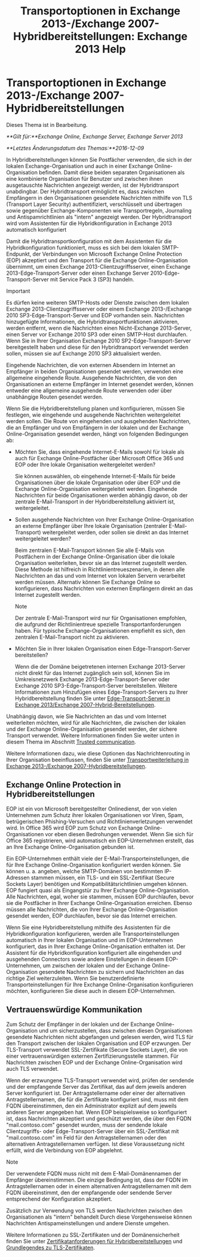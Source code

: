 ﻿---
title: 'Transportoptionen in Exchange 2013-/Exchange 2007-Hybridbereitstellungen: Exchange 2013 Help'
TOCTitle: Transportoptionen in Exchange 2013-/Exchange 2007-Hybridbereitstellungen
ms:assetid: 92d9e3ca-8d79-4872-9ff7-0067fcdbd434
ms:mtpsurl: https://technet.microsoft.com/de-de/library/Dn151301(v=EXCHG.150)
ms:contentKeyID: 54651521
ms.date: 01/01/2018
mtps_version: v=EXCHG.150
ms.translationtype: HT
---

# Transportoptionen in Exchange 2013-/Exchange 2007-Hybridbereitstellungen

Dieses Thema ist in Bearbeitung.  

_**Gilt für:**Exchange Online, Exchange Server, Exchange Server 2013_

_**Letztes Änderungsdatum des Themas:**2016-12-09_

In Hybridbereitstellungen können Sie Postfächer verwenden, die sich in der lokalen Exchange-Organisation und auch in einer Exchange Online-Organisation befinden. Damit diese beiden separaten Organisationen als eine kombinierte Organisation für Benutzer und zwischen ihnen ausgetauschte Nachrichten angezeigt werden, ist der Hybridtransport unabdingbar. Der Hybridtransport ermöglicht es, dass zwischen Empfängern in den Organisationen gesendete Nachrichten mithilfe von TLS (Transport Layer Security) authentifiziert, verschlüsselt und übertragen sowie gegenüber Exchange-Komponenten wie Transportregeln, Journaling und Antispamrichtlinien als "intern" angezeigt werden. Der Hybridtransport wird vom Assistenten für die Hybridkonfiguration in Exchange 2013 automatisch konfiguriert

Damit die Hybridtransportkonfiguration mit dem Assistenten für die Hybridkonfiguration funktioniert, muss es sich bei dem lokalen SMTP-Endpunkt, der Verbindungen von Microsoft Exchange Online Protection (EOP) akzeptiert und den Transport für die Exchange Online-Organisation übernimmt, um einen Exchange 2013-Clientzugriffsserver, einen Exchange 2013-Edge-Transport-Server oder einen Exchange Server 2010-Edge-Transport-Server mit Service Pack 3 (SP3) handeln.


> [!IMPORTANT]
> Es dürfen keine weiteren SMTP-Hosts oder Dienste zwischen dem lokalen Exchange 2013-Clientzugriffsserver oder einem Exchange 2013-/Exchange 2010&nbsp;SP3-Edge-Transport-Server und EOP vorhanden sein. Nachrichten hinzugefügte Informationen, die Hybridtransportfunktionen aktivieren, werden entfernt, wenn die Nachrichten einen Nicht-Exchange 2013-Server, einen Server vor Exchange 2010 SP3 oder einen SMTP-Host durchlaufen. Wenn Sie in Ihrer Organisation Exchange 2010&nbsp;SP2-Edge-Transport-Server bereitgestellt haben und diese für den Hybridtransport verwendet werden sollen, müssen sie auf Exchange 2010&nbsp;SP3 aktualisiert werden.



Eingehende Nachrichten, die von externen Absendern im Internet an Empfänger in beiden Organisationen gesendet werden, verwenden eine allgemeine eingehende Route. Ausgehende Nachrichten, die von den Organisationen an externe Empfänger im Internet gesendet werden, können entweder eine allgemeine ausgehende Route verwenden oder über unabhängige Routen gesendet werden.

Wenn Sie die Hybridbereitstellung planen und konfigurieren, müssen Sie festlegen, wie eingehende und ausgehende Nachrichten weitergeleitet werden sollen. Die Route von eingehenden und ausgehenden Nachrichten, die an Empfänger und von Empfängern in der lokalen und der Exchange Online-Organisation gesendet werden, hängt von folgenden Bedingungen ab:

  - Möchten Sie, dass eingehende Internet-E-Mails sowohl für lokale als auch für Exchange Online-Postfächer über Microsoft Office 365 und EOP oder Ihre lokale Organisation weitergeleitet werden?
    
    Sie können auswählen, ob eingehende Internet-E-Mails für beide Organisationen über die lokale Organisation oder über EOP und die Exchange Online-Organisation weitergeleitet werden. Eingehende Nachrichten für beide Organisationen werden abhängig davon, ob der zentrale E-Mail-Transport in der Hybridbereitstellung aktiviert ist, weitergeleitet.

  - Sollen ausgehende Nachrichten von Ihrer Exchange Online-Organisation an externe Empfänger über Ihre lokale Organisation (zentraler E-Mail-Transport) weitergeleitet werden, oder sollen sie direkt an das Internet weitergeleitet werden?
    
    Beim zentralen E-Mail-Transport können Sie alle E-Mails von Postfächern in der Exchange Online-Organisation über die lokale Organisation weiterleiten, bevor sie an das Internet zugestellt werden. Diese Methode ist hilfreich in Richtlinientreueszenarien, in denen alle Nachrichten an das und vom Internet von lokalen Servern verarbeitet werden müssen. Alternativ können Sie Exchange Online so konfigurieren, dass Nachrichten von externen Empfängern direkt an das Internet zugestellt werden.
    

    > [!NOTE]
    > Der zentrale E-Mail-Transport wird nur für Organisationen empfohlen, die aufgrund der Richtlinientreue spezielle Transportanforderungen haben. Für typische Exchange-Organisationen empfiehlt es sich, den zentralen E-Mail-Transport nicht zu aktivieren.



  - Möchten Sie in Ihrer lokalen Organisation einen Edge-Transport-Server bereitstellen?
    
    Wenn die der Domäne beigetretenen internen Exchange 2013-Server nicht direkt für das Internet zugänglich sein soll, können Sie im Umkreisnetzwerk Exchange 2013-Edge-Transport-Server oder Exchange 2010 SP3-Edge-Transport-Server bereitstellen. Weitere Informationen zum Hinzufügen eines Edge-Transport-Servers zu Ihrer Hybridbereitstellung finden Sie unter [Edge-Transport-Server in Exchange 2013/Exchange 2007-Hybrid-Bereitstellungen](edge-transport-servers-in-exchange-2013-exchange-2007-hybrid-deployments-exchange-2013-help.md).

Unabhängig davon, wie Sie Nachrichten an das und vom Internet weiterleiten möchten, wird für alle Nachrichten, die zwischen der lokalen und der Exchange Online-Organisation gesendet werden, der sichere Transport verwendet. Weitere Informationen finden Sie weiter unten in diesem Thema im Abschnitt [Trusted communication](transport-options-in-exchange-hybrid-deployments-exchange-2013-help.md).

Weitere Informationen dazu, wie diese Optionen das Nachrichtenrouting in Ihrer Organisation beeinflussen, finden Sie unter [Transportweiterleitung in Exchange 2013-/Exchange 2007-Hybridbereitstellungen](transport-routing-in-exchange-2013-exchange-2007-hybrid-deployments-exchange-2013-help.md).

## Exchange Online Protection in Hybridbereitstellungen

EOP ist ein von Microsoft bereitgestellter Onlinedienst, der von vielen Unternehmen zum Schutz ihrer lokalen Organisationen vor Viren, Spam, betrügerischen Phishing-Versuchen und Richtlinienverletzungen verwendet wird. In Office 365 wird EOP zum Schutz von Exchange Online-Organisationen vor eben diesen Bedrohungen verwendet. Wenn Sie sich für Office 365 registrieren, wird automatisch ein EOP-Unternehmen erstellt, das an Ihre Exchange Online-Organisation gebunden ist.

Ein EOP-Unternehmen enthält viele der E-Mail-Transporteinstellungen, die für Ihre Exchange Online-Organisation konfiguriert werden können. Sie können u. a. angeben, welche SMTP-Domänen von bestimmten IP-Adressen stammen müssen, ein TLS- und ein SSL-Zertifikat (Secure Sockets Layer) benötigen und Kompatibilitätsrichtlinien umgehen können. EOP fungiert quasi als Eingangstür zu Ihrer Exchange Online-Organisation. Alle Nachrichten, egal, woher sie stammen, müssen EOP durchlaufen, bevor sie die Postfächer in Ihrer Exchange Online-Organisation erreichen. Ebenso müssen alle Nachrichten, die von Ihrer Exchange Online-Organisation gesendet werden, EOP durchlaufen, bevor sie das Internet erreichen.

Wenn Sie eine Hybridbereitstellung mithilfe des Assistenten für die Hybridkonfiguration konfigurieren, werden alle Transporteinstellungen automatisch in Ihrer lokalen Organisation und im EOP-Unternehmen konfiguriert, das in Ihrer Exchange Online-Organisation enthalten ist. Der Assistent für die Hybridkonfiguration konfiguriert alle eingehenden und ausgehenden Connectors sowie andere Einstellungen in diesem EOP-Unternehmen, um zwischen der lokalen und der Exchange Online-Organisation gesendete Nachrichten zu sichern und Nachrichten an das richtige Ziel weiterzuleiten. Wenn Sie benutzerdefinierte Transporteinstellungen für Ihre Exchange Online-Organisation konfigurieren möchten, konfigurieren Sie diese auch in diesem EOP-Unternehmen.

## Vertrauenswürdige Kommunikation

Zum Schutz der Empfänger in der lokalen und der Exchange Online-Organisation und um sicherzustellen, dass zwischen diesen Organisationen gesendete Nachrichten nicht abgefangen und gelesen werden, wird TLS für den Transport zwischen der lokalen Organisation und EOP erzwungen. Der TLS-Transport verwendet SSL-Zertifikate (Secure Sockets Layer), die von einer vertrauenswürdigen externen Zertifizierungsstelle stammen. Für Nachrichten zwischen EOP und der Exchange Online-Organisation wird auch TLS verwendet.

Wenn der erzwungene TLS-Transport verwendet wird, prüfen der sendende und der empfangende Server das Zertifikat, das auf dem jeweils anderen Server konfiguriert ist. Der Antragstellername oder einer der alternativen Antragstellernamen, die für die Zertifikate konfiguriert sind, muss mit dem FQDN übereinstimmen, den ein Administrator explizit auf dem jeweils anderen Server angegeben hat. Wenn EOP beispielsweise so konfiguriert ist, dass Nachrichten akzeptiert und geschützt werden, die über den FQDN "mail.contoso.com" gesendet wurden, muss der sendende lokale Clientzugriffs- oder Edge-Transport-Server über ein SSL-Zertifikat mit "mail.contoso.com" im Feld für den Antragstellernamen oder den alternativen Antragstellernamen verfügen. Ist diese Voraussetzung nicht erfüllt, wird die Verbindung von EOP abgelehnt.


> [!NOTE]
> Der verwendete FQDN muss nicht mit dem E-Mail-Domänennamen der Empfänger übereinstimmen. Die einzige Bedingung ist, dass der FQDN im Antragstellernamen oder in einem alternativen Antragstellernamen mit dem FQDN übereinstimmt, den der empfangende oder sendende Server entsprechend der Konfiguration akzeptiert.



Zusätzlich zur Verwendung von TLS werden Nachrichten zwischen den Organisationen als "intern" behandelt Durch diese Vorgehensweise können Nachrichten Antispameinstellungen und andere Dienste umgehen.

Weitere Informationen zu SSL-Zertifikaten und der Domänensicherheit finden Sie unter [Zertifikatanforderungen für Hybridbereitstellungen](certificate-requirements-for-hybrid-deployments-exchange-2013-help.md) und [Grundlegendes zu TLS-Zertifikaten](http://go.microsoft.com/fwlink/p/?linkid=187237).

